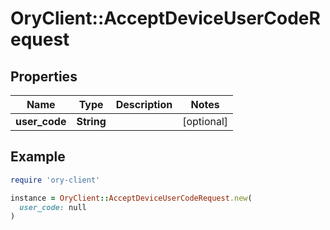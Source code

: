 # OryClient::AcceptDeviceUserCodeRequest

## Properties

| Name | Type | Description | Notes |
| ---- | ---- | ----------- | ----- |
| **user_code** | **String** |  | [optional] |

## Example

```ruby
require 'ory-client'

instance = OryClient::AcceptDeviceUserCodeRequest.new(
  user_code: null
)
```

